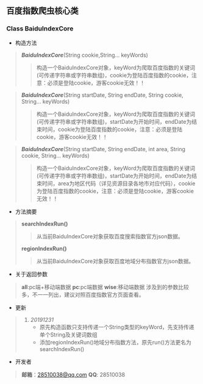 ## 百度指数爬虫核心类

### Class BaiduIndexCore

* 构造方法
> ***BaiduIndexCore***(String cookie,String... keyWords)
>> 构造一个BaiduIndexCore对象，keyWord为爬取百度指数的关键词(可传递字符串或字符串数组)，cookie为登陆百度指数的cookie，注意：必须是登陆cookie，游客cookie无效！！

> ***BaiduIndexCore***(String startDate, String endDate, String cookie, String... keyWords)
>> 构造一个BaiduIndexCore对象，keyWord为爬取百度指数的关键词(可传递字符串或字符串数组)，startDate为开始时间，endDate为结束时间，cookie为登陆百度指数的cookie，注意：必须是登陆cookie，游客cookie无效！！

> ***BaiduIndexCore***(String startDate, String endDate, int area, String cookie, String... keyWords)
>> 构造一个BaiduIndexCore对象，keyWord为爬取百度指数的关键词(可传递字符串或字符串数组)，startDate为开始时间，endDate为结束时间，area为地区代码（详见资源目录各地市对应代码），cookie为登陆百度指数的cookie，注意：必须是登陆cookie，游客cookie无效！！

* 方法摘要
> **searchIndexRun()**
> > 从当前BaiduIndexCore对象获取百度搜索指数官方json数据。
>
> **regionIndexRun()**
> > 从当前BaiduIndexCore对象获取百度地域分布指数官方json数据。

* 关于返回参数
> **all**:pc端+移动端数据
> **pc**:pc端数据
> **wise**:移动端数据
> 涉及到的参数比较多，不一一列出，建议对照百度指数官方页面查看。

* 更新
> 1. *20191231*
>    - 原先构造函数只支持传递一个String类型的keyWord，先支持传递单个String及关键词数组
>    - 添加regionIndexRun()地域分布指数方法，原先run()方法更名为searchIndexRun()

* 开发者
> **邮箱**：28510038@qq.com
> **QQ**: 28510038